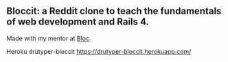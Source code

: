 ## Bloccit: a Reddit clone to teach the fundamentals of web development and Rails 4.

Made with my mentor at [Bloc](http://bloc.io).

Heroku drutyper-bloccit
https://drutyper-bloccit.herokuapp.com/